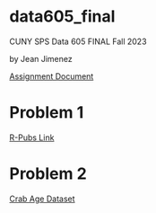 # data605_final
CUNY SPS Data 605 FINAL Fall 2023 

by Jean Jimenez

[Assignment Document](https://github.com/sleepysloth12/data605_final/blob/main/final%20project%20fall%202023docx.pdf)

# Problem 1

[R-Pubs Link](http://rpubs.com/sleepysloth12/1124828)

# Problem 2

[Crab Age Dataset](https://www.kaggle.com/competitions/playground-series-s3e16)
